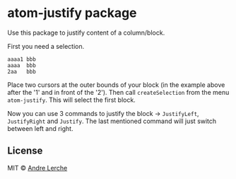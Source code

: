 # atom-justify package

Use this package to justify content of a column/block.

First you need a selection.

```
aaaa1 bbb
aaaa  bbb
2aa   bbb
```

Place two cursors at the outer bounds of your block (in the example above after the '1' and in front of the '2'). Then call ```createSelection``` from the menu ```atom-justify```. This will select the first block.

Now you can use 3 commands to justify the block -> ```JustifyLeft```, ```JustifyRight``` and ```Justify```. The last mentioned command will just switch between left and right.

## License

MIT © [Andre Lerche](https://github.com/papermoon1978)
